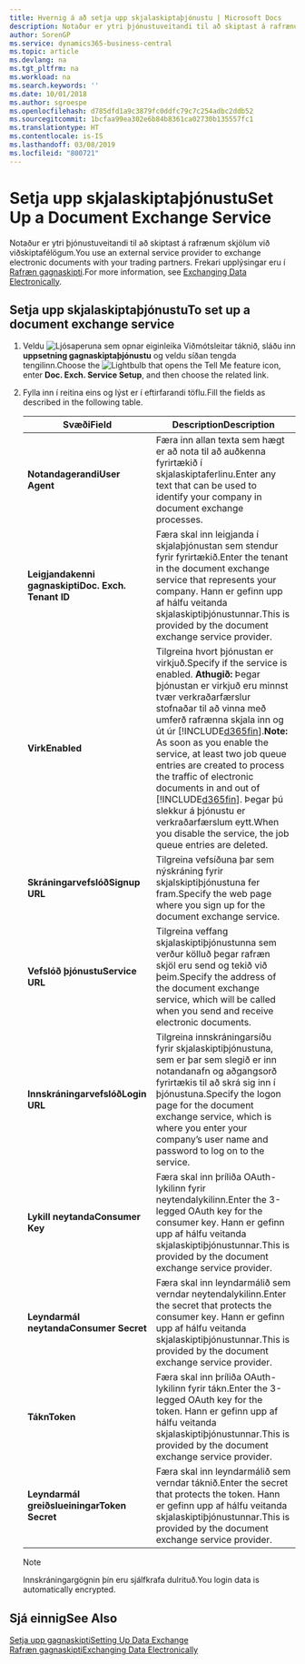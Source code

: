 ```yaml
---
title: Hvernig á að setja upp skjalaskiptaþjónustu | Microsoft Docs
description: Notaður er ytri þjónustuveitandi til að skiptast á rafrænum skjölum við viðskiptafélögum.
author: SorenGP
ms.service: dynamics365-business-central
ms.topic: article
ms.devlang: na
ms.tgt_pltfrm: na
ms.workload: na
ms.search.keywords: ''
ms.date: 10/01/2018
ms.author: sgroespe
ms.openlocfilehash: d785dfd1a9c3879fc0ddfc79c7c254adbc2ddb52
ms.sourcegitcommit: 1bcfaa99ea302e6b84b8361ca02730b135557fc1
ms.translationtype: HT
ms.contentlocale: is-IS
ms.lasthandoff: 03/08/2019
ms.locfileid: "800721"
---
```

# <a name="set-up-a-document-exchange-service"></a><span data-ttu-id="fa960-103">Setja upp skjalaskiptaþjónustu</span><span class="sxs-lookup"><span data-stu-id="fa960-103">Set Up a Document Exchange Service</span></span>
<span data-ttu-id="fa960-104">Notaður er ytri þjónustuveitandi til að skiptast á rafrænum skjölum við viðskiptafélögum.</span><span class="sxs-lookup"><span data-stu-id="fa960-104">You use an external service provider to exchange electronic documents with your trading partners.</span></span> <span data-ttu-id="fa960-105">Frekari upplýsingar eru í [Rafræn gagnaskipti](across-data-exchange.md).</span><span class="sxs-lookup"><span data-stu-id="fa960-105">For more information, see [Exchanging Data Electronically](across-data-exchange.md).</span></span>  

## <a name="to-set-up-a-document-exchange-service"></a><span data-ttu-id="fa960-106">Setja upp skjalaskiptaþjónustu</span><span class="sxs-lookup"><span data-stu-id="fa960-106">To set up a document exchange service</span></span>  
1. <span data-ttu-id="fa960-107">Veldu ![Ljósaperuna sem opnar eiginleika Viðmótsleitar](media/ui-search/search_small.png "Segðu mér hvað þú vilt gera") táknið, sláðu inn **uppsetning gagnaskiptaþjónustu** og veldu síðan tengda tengilinn.</span><span class="sxs-lookup"><span data-stu-id="fa960-107">Choose the ![Lightbulb that opens the Tell Me feature](media/ui-search/search_small.png "Tell me what you want to do") icon, enter **Doc. Exch. Service Setup**, and then choose the related link.</span></span>  
2. <span data-ttu-id="fa960-108">Fylla inn í reitina eins og lýst er í eftirfarandi töflu.</span><span class="sxs-lookup"><span data-stu-id="fa960-108">Fill the fields as described in the following table.</span></span>  

    |<span data-ttu-id="fa960-109">Svæði</span><span class="sxs-lookup"><span data-stu-id="fa960-109">Field</span></span>|<span data-ttu-id="fa960-110">Description</span><span class="sxs-lookup"><span data-stu-id="fa960-110">Description</span></span>|  
    |---------------------------------|---------------------------------------|  
    |<span data-ttu-id="fa960-111">**Notandagerandi**</span><span class="sxs-lookup"><span data-stu-id="fa960-111">**User Agent**</span></span>|<span data-ttu-id="fa960-112">Færa inn allan texta sem hægt er að nota til að auðkenna fyrirtækið í skjalaskiptaferlinu.</span><span class="sxs-lookup"><span data-stu-id="fa960-112">Enter any text that can be used to identify your company in document exchange processes.</span></span>|  
    |<span data-ttu-id="fa960-113">**Leigjandakenni gagnaskipti**</span><span class="sxs-lookup"><span data-stu-id="fa960-113">**Doc. Exch. Tenant ID**</span></span>|<span data-ttu-id="fa960-114">Færa skal inn leigjanda í skjalaþjónustan sem stendur fyrir fyrirtækið.</span><span class="sxs-lookup"><span data-stu-id="fa960-114">Enter the tenant in the document exchange service that represents your company.</span></span> <span data-ttu-id="fa960-115">Hann er gefinn upp af hálfu veitanda skjalaskiptiþjónustunnar.</span><span class="sxs-lookup"><span data-stu-id="fa960-115">This is provided by the document exchange service provider.</span></span>|  
    |<span data-ttu-id="fa960-116">**Virk**</span><span class="sxs-lookup"><span data-stu-id="fa960-116">**Enabled**</span></span>|<span data-ttu-id="fa960-117">Tilgreina hvort þjónustan er virkjuð.</span><span class="sxs-lookup"><span data-stu-id="fa960-117">Specify if the service is enabled.</span></span> <span data-ttu-id="fa960-118">**Athugið:** Þegar þjónustan er virkjuð eru minnst tvær verkraðarfærslur stofnaðar til að vinna með umferð rafrænna skjala inn og út úr [!INCLUDE[d365fin](includes/d365fin_md.md)].</span><span class="sxs-lookup"><span data-stu-id="fa960-118">**Note:**  As soon as you enable the service, at least two job queue entries are created to process the traffic of electronic documents in and out of [!INCLUDE[d365fin](includes/d365fin_md.md)].</span></span> <span data-ttu-id="fa960-119">Þegar þú slekkur á þjónustu er verkraðarfærslum eytt.</span><span class="sxs-lookup"><span data-stu-id="fa960-119">When you disable the service, the job queue entries are deleted.</span></span>|  
    |<span data-ttu-id="fa960-120">**Skráningarvefslóð**</span><span class="sxs-lookup"><span data-stu-id="fa960-120">**Signup URL**</span></span>|<span data-ttu-id="fa960-121">Tilgreina vefsíðuna þar sem nýskráning fyrir skjalskiptiþjónustuna fer fram.</span><span class="sxs-lookup"><span data-stu-id="fa960-121">Specify the web page where you sign up for the document exchange service.</span></span>|  
    |<span data-ttu-id="fa960-122">**Vefslóð þjónustu**</span><span class="sxs-lookup"><span data-stu-id="fa960-122">**Service URL**</span></span>|<span data-ttu-id="fa960-123">Tilgreina veffang skjalaskiptiþjónustunna sem verður kölluð þegar rafræn skjöl eru send og tekið við þeim.</span><span class="sxs-lookup"><span data-stu-id="fa960-123">Specify the address of the document exchange service, which will be called when you send and receive electronic documents.</span></span>|  
    |<span data-ttu-id="fa960-124">**Innskráningarvefslóð**</span><span class="sxs-lookup"><span data-stu-id="fa960-124">**Login URL**</span></span>|<span data-ttu-id="fa960-125">Tilgreina innskráningarsíðu fyrir skjalaskiptiþjónustuna, sem er þar sem slegið er inn notandanafn og aðgangsorð fyrirtækis til að skrá sig inn í þjónustuna.</span><span class="sxs-lookup"><span data-stu-id="fa960-125">Specify the logon page for the document exchange service, which is where you enter your company’s user name and password to log on to the service.</span></span>|  
    |<span data-ttu-id="fa960-126">**Lykill neytanda**</span><span class="sxs-lookup"><span data-stu-id="fa960-126">**Consumer Key**</span></span>|<span data-ttu-id="fa960-127">Færa skal inn þríliða OAuth-lykilinn fyrir neytendalykilinn.</span><span class="sxs-lookup"><span data-stu-id="fa960-127">Enter the 3-legged OAuth key for the consumer key.</span></span> <span data-ttu-id="fa960-128">Hann er gefinn upp af hálfu veitanda skjalaskiptiþjónustunnar.</span><span class="sxs-lookup"><span data-stu-id="fa960-128">This is provided by the document exchange service provider.</span></span>|  
    |<span data-ttu-id="fa960-129">**Leyndarmál neytanda**</span><span class="sxs-lookup"><span data-stu-id="fa960-129">**Consumer Secret**</span></span>|<span data-ttu-id="fa960-130">Færa skal inn leyndarmálið sem verndar neytendalykilinn.</span><span class="sxs-lookup"><span data-stu-id="fa960-130">Enter the secret that protects the consumer key.</span></span> <span data-ttu-id="fa960-131">Hann er gefinn upp af hálfu veitanda skjalaskiptiþjónustunnar.</span><span class="sxs-lookup"><span data-stu-id="fa960-131">This is provided by the document exchange service provider.</span></span>|  
    |<span data-ttu-id="fa960-132">**Tákn**</span><span class="sxs-lookup"><span data-stu-id="fa960-132">**Token**</span></span>|<span data-ttu-id="fa960-133">Færa skal inn þríliða OAuth-lykilinn fyrir tákn.</span><span class="sxs-lookup"><span data-stu-id="fa960-133">Enter the 3-legged OAuth key for the token.</span></span> <span data-ttu-id="fa960-134">Hann er gefinn upp af hálfu veitanda skjalaskiptiþjónustunnar.</span><span class="sxs-lookup"><span data-stu-id="fa960-134">This is provided by the document exchange service provider.</span></span>|  
    |<span data-ttu-id="fa960-135">**Leyndarmál greiðslueiningar**</span><span class="sxs-lookup"><span data-stu-id="fa960-135">**Token Secret**</span></span>|<span data-ttu-id="fa960-136">Færa skal inn leyndarmálið sem verndar táknið.</span><span class="sxs-lookup"><span data-stu-id="fa960-136">Enter the secret that protects the token.</span></span> <span data-ttu-id="fa960-137">Hann er gefinn upp af hálfu veitanda skjalaskiptiþjónustunnar.</span><span class="sxs-lookup"><span data-stu-id="fa960-137">This is provided by the document exchange service provider.</span></span>|  

    > [!NOTE]  
    > <span data-ttu-id="fa960-138">Innskráningargögnin þín eru sjálfkrafa dulrituð.</span><span class="sxs-lookup"><span data-stu-id="fa960-138">You login data is automatically encrypted.</span></span>

## <a name="see-also"></a><span data-ttu-id="fa960-139">Sjá einnig</span><span class="sxs-lookup"><span data-stu-id="fa960-139">See Also</span></span>  
[<span data-ttu-id="fa960-140">Setja upp gagnaskipti</span><span class="sxs-lookup"><span data-stu-id="fa960-140">Setting Up Data Exchange</span></span>](across-set-up-data-exchange.md)  
[<span data-ttu-id="fa960-141">Rafræn gagnaskipti</span><span class="sxs-lookup"><span data-stu-id="fa960-141">Exchanging Data Electronically</span></span>](across-data-exchange.md)
